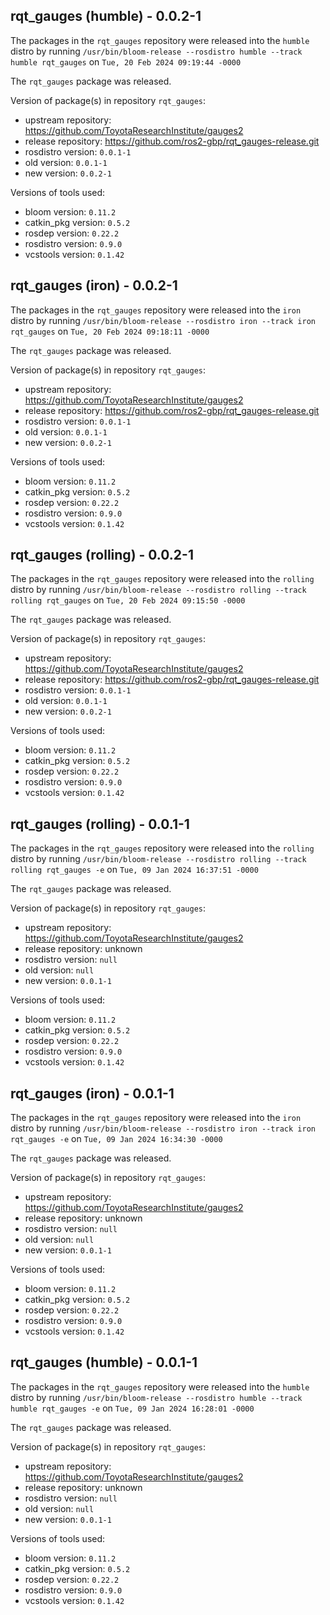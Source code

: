 ## rqt_gauges (humble) - 0.0.2-1

The packages in the `rqt_gauges` repository were released into the `humble` distro by running `/usr/bin/bloom-release --rosdistro humble --track humble rqt_gauges` on `Tue, 20 Feb 2024 09:19:44 -0000`

The `rqt_gauges` package was released.

Version of package(s) in repository `rqt_gauges`:

- upstream repository: https://github.com/ToyotaResearchInstitute/gauges2
- release repository: https://github.com/ros2-gbp/rqt_gauges-release.git
- rosdistro version: `0.0.1-1`
- old version: `0.0.1-1`
- new version: `0.0.2-1`

Versions of tools used:

- bloom version: `0.11.2`
- catkin_pkg version: `0.5.2`
- rosdep version: `0.22.2`
- rosdistro version: `0.9.0`
- vcstools version: `0.1.42`


## rqt_gauges (iron) - 0.0.2-1

The packages in the `rqt_gauges` repository were released into the `iron` distro by running `/usr/bin/bloom-release --rosdistro iron --track iron rqt_gauges` on `Tue, 20 Feb 2024 09:18:11 -0000`

The `rqt_gauges` package was released.

Version of package(s) in repository `rqt_gauges`:

- upstream repository: https://github.com/ToyotaResearchInstitute/gauges2
- release repository: https://github.com/ros2-gbp/rqt_gauges-release.git
- rosdistro version: `0.0.1-1`
- old version: `0.0.1-1`
- new version: `0.0.2-1`

Versions of tools used:

- bloom version: `0.11.2`
- catkin_pkg version: `0.5.2`
- rosdep version: `0.22.2`
- rosdistro version: `0.9.0`
- vcstools version: `0.1.42`


## rqt_gauges (rolling) - 0.0.2-1

The packages in the `rqt_gauges` repository were released into the `rolling` distro by running `/usr/bin/bloom-release --rosdistro rolling --track rolling rqt_gauges` on `Tue, 20 Feb 2024 09:15:50 -0000`

The `rqt_gauges` package was released.

Version of package(s) in repository `rqt_gauges`:

- upstream repository: https://github.com/ToyotaResearchInstitute/gauges2
- release repository: https://github.com/ros2-gbp/rqt_gauges-release.git
- rosdistro version: `0.0.1-1`
- old version: `0.0.1-1`
- new version: `0.0.2-1`

Versions of tools used:

- bloom version: `0.11.2`
- catkin_pkg version: `0.5.2`
- rosdep version: `0.22.2`
- rosdistro version: `0.9.0`
- vcstools version: `0.1.42`


## rqt_gauges (rolling) - 0.0.1-1

The packages in the `rqt_gauges` repository were released into the `rolling` distro by running `/usr/bin/bloom-release --rosdistro rolling --track rolling rqt_gauges -e` on `Tue, 09 Jan 2024 16:37:51 -0000`

The `rqt_gauges` package was released.

Version of package(s) in repository `rqt_gauges`:

- upstream repository: https://github.com/ToyotaResearchInstitute/gauges2
- release repository: unknown
- rosdistro version: `null`
- old version: `null`
- new version: `0.0.1-1`

Versions of tools used:

- bloom version: `0.11.2`
- catkin_pkg version: `0.5.2`
- rosdep version: `0.22.2`
- rosdistro version: `0.9.0`
- vcstools version: `0.1.42`


## rqt_gauges (iron) - 0.0.1-1

The packages in the `rqt_gauges` repository were released into the `iron` distro by running `/usr/bin/bloom-release --rosdistro iron --track iron rqt_gauges -e` on `Tue, 09 Jan 2024 16:34:30 -0000`

The `rqt_gauges` package was released.

Version of package(s) in repository `rqt_gauges`:

- upstream repository: https://github.com/ToyotaResearchInstitute/gauges2
- release repository: unknown
- rosdistro version: `null`
- old version: `null`
- new version: `0.0.1-1`

Versions of tools used:

- bloom version: `0.11.2`
- catkin_pkg version: `0.5.2`
- rosdep version: `0.22.2`
- rosdistro version: `0.9.0`
- vcstools version: `0.1.42`


## rqt_gauges (humble) - 0.0.1-1

The packages in the `rqt_gauges` repository were released into the `humble` distro by running `/usr/bin/bloom-release --rosdistro humble --track humble rqt_gauges -e` on `Tue, 09 Jan 2024 16:28:01 -0000`

The `rqt_gauges` package was released.

Version of package(s) in repository `rqt_gauges`:

- upstream repository: https://github.com/ToyotaResearchInstitute/gauges2
- release repository: unknown
- rosdistro version: `null`
- old version: `null`
- new version: `0.0.1-1`

Versions of tools used:

- bloom version: `0.11.2`
- catkin_pkg version: `0.5.2`
- rosdep version: `0.22.2`
- rosdistro version: `0.9.0`
- vcstools version: `0.1.42`


